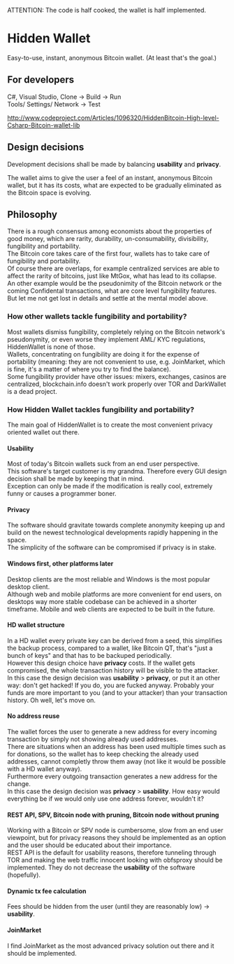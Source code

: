 ATTENTION: The code is half cooked, the wallet is half implemented.

# Hidden Wallet
Easy-to-use, instant, anonymous Bitcoin wallet. (At least that's the goal.)

## For developers
C#, Visual Studio, Clone -> Build -> Run  
Tools/ Settings/ Network -> Test

http://www.codeproject.com/Articles/1096320/HiddenBitcoin-High-level-Csharp-Bitcoin-wallet-lib

## Design decisions
Development decisions shall be made by balancing **usability** and **privacy**.  
  
The wallet aims to give the user a feel of an instant, anonymous Bitcoin wallet, but it has its costs, what are expected to be gradually eliminated as the Bitcoin space is evolving.  

## Philosophy

There is a rough consensus among economists about the properties of good money, which are rarity, durability, un-consumability, divisibility, fungibility and portability.  
The Bitcoin core takes care of the first four, wallets has to take care of fungibility and portability.  
Of course there are overlaps, for example centralized services are able to affect the rarity of bitcoins, just like MtGox, what has lead to its collapse.  
An other example would be the pseudonimity of the Bitcoin network or the coming Confidental transactions, what are core level fungibility features. 
But let me not get lost in details and settle at the mental model above.

### How other wallets tackle fungibility and portability?

Most wallets dismiss fungibility, completely relying on the Bitcoin network's pseudonymity, or even worse they implement AML/ KYC regulations, HiddenWallet is none of those.  
Wallets, concentrating on fungibility are doing it for the expense of portability (meaning: they are not convenient to use, e.g. JoinMarket, which is fine, it's a matter of where you try to find the balance).  
Some fungibility provider have other issues: mixers, exchanges, casinos are centralized, blockchain.info doesn't work properly over TOR and DarkWallet is a dead project.  

### How Hidden Wallet tackles fungibility and portability?

The main goal of HiddenWallet is to create the most convenient privacy oriented wallet out there.  

#### Usability

Most of today's Bitcoin wallets suck from an end user perspective.  
This software's target customer is my grandma. Therefore every GUI design decision shall be made by keeping that in mind.  
Exception can only be made if the modification is really cool, extremely funny or causes a programmer boner.

#### Privacy

The software should gravitate towards complete anonymity keeping up and build on the newest technological developments rapidly happening in the space.  
The simplicity of the software can be compromised if privacy is in stake.

#### Windows first, other platforms later

Desktop clients are the most reliable and Windows is the most popular desktop client.  
Although web and mobile platforms are more convenient for end users, on desktops way more stable codebase can be achieved in a shorter timeframe. Mobile and web clients are expected to be built in the future.

#### HD wallet structure
In a HD wallet every private key can be derived from a seed, this simplifies the backup process, compared to a wallet, like Bitcoin QT, that's "just a bunch of keys" and that has to be backuped periodically.  
However this design choice have **privacy** costs. If the wallet gets compromised, the whole transaction history will be visible to the attacker.  
In this case the design decision was **usability** > **privacy**, or put it an other way: don't get hacked! If you do, you are fucked anyway. Probably your funds are more important to you (and to your attacker) than your transaction history. Oh well, let's move on.

#### No address reuse
The wallet forces the user to generate a new address for every incoming transaction by simply not showing already used addresses.  
There are situations when an address has been used multiple times such as for donations, so the wallet has to keep checking the already used addresses, cannot completly throw them away (not like it would be possible with a HD wallet anyway).  
Furthermore every outgoing transaction generates a new address for the change.  
In this case the design decision was **privacy** > **usability**. How easy would everything be if we would only use one address forever, wouldn't it?

#### REST API, SPV, Bitcoin node with pruning, Bitcoin node without pruning
Working with a Bitcoin or SPV node is cumbersome, slow from an end user viewpoint, but for privacy reasons they should be implemented as an option and the user should be educated about their importance.  
REST API is the default for usability reasons, therefore tunneling through TOR and making the web traffic innocent looking with obfsproxy should be implemented. They do not decrease the **usability** of the software (hopefully).

#### Dynamic tx fee calculation
Fees should be hidden from the user (until they are reasonably low) -> **usability**.

#### JoinMarket
I find JoinMarket as the most advanced privacy solution out there and it should be implemented.
